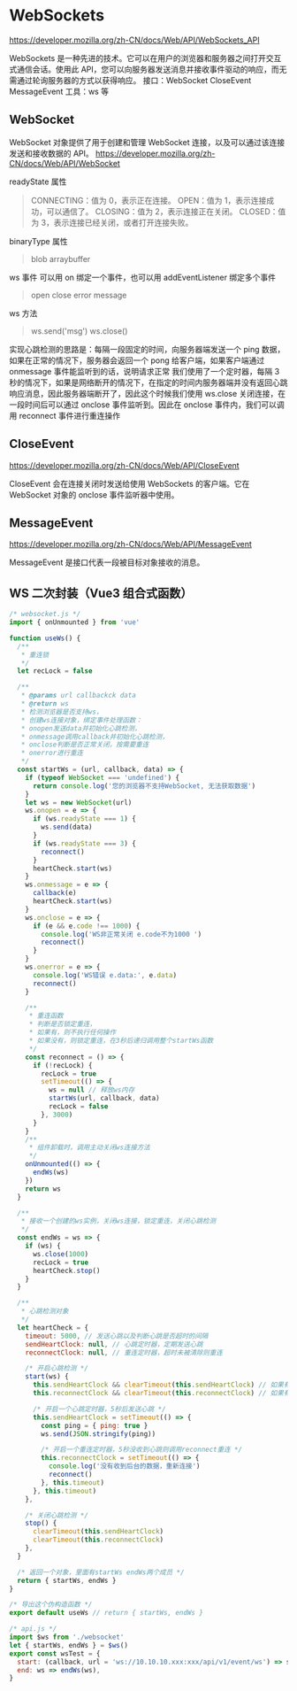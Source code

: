 # WebSockets

https://developer.mozilla.org/zh-CN/docs/Web/API/WebSockets_API

WebSockets 是一种先进的技术。它可以在用户的浏览器和服务器之间打开交互式通信会话。使用此 API，您可以向服务器发送消息并接收事件驱动的响应，而无需通过轮询服务器的方式以获得响应。
接口：WebSocket CloseEvent MessageEvent
工具：ws 等

## WebSocket

WebSocket 对象提供了用于创建和管理 WebSocket 连接，以及可以通过该连接发送和接收数据的 API。
https://developer.mozilla.org/zh-CN/docs/Web/API/WebSocket

readyState 属性

> CONNECTING：值为 0，表示正在连接。
> OPEN：值为 1，表示连接成功，可以通信了。
> CLOSING：值为 2，表示连接正在关闭。
> CLOSED：值为 3，表示连接已经关闭，或者打开连接失败。

binaryType 属性

> blob
> arraybuffer

ws 事件
可以用 on 绑定一个事件，也可以用 addEventListener 绑定多个事件

> open
> close
> error
> message

ws 方法

> ws.send('msg')
> ws.close()

实现心跳检测的思路是：每隔一段固定的时间，向服务器端发送一个 ping 数据，如果在正常的情况下，服务器会返回一个 pong 给客户端，如果客户端通过 onmessage 事件能监听到的话，说明请求正常
我们使用了一个定时器，每隔 3 秒的情况下，如果是网络断开的情况下，在指定的时间内服务器端并没有返回心跳响应消息，因此服务器端断开了，因此这个时候我们使用 ws.close 关闭连接，在一段时间后可以通过 onclose 事件监听到。因此在 onclose 事件内，我们可以调用 reconnect 事件进行重连操作

## CloseEvent

https://developer.mozilla.org/zh-CN/docs/Web/API/CloseEvent

CloseEvent 会在连接关闭时发送给使用 WebSockets 的客户端。它在 WebSocket 对象的 onclose 事件监听器中使用。

## MessageEvent

https://developer.mozilla.org/zh-CN/docs/Web/API/MessageEvent

MessageEvent 是接口代表一段被目标对象接收的消息。

## WS 二次封装（Vue3 组合式函数）

```js
/* websocket.js */
import { onUnmounted } from 'vue'

function useWs() {
  /**
   * 重连锁
   */
  let recLock = false

  /**
   * @params url callbackck data
   * @return ws
   * 检测浏览器是否支持ws，
   * 创建ws连接对象，绑定事件处理函数：
   * onopen发送data并初始化心跳检测，
   * onmessage调用callback并初始化心跳检测，
   * onclose判断是否正常关闭，按需要重连
   * onerror进行重连
   */
  const startWs = (url, callback, data) => {
    if (typeof WebSocket === 'undefined') {
      return console.log('您的浏览器不支持WebSocket, 无法获取数据')
    }
    let ws = new WebSocket(url)
    ws.onopen = e => {
      if (ws.readyState === 1) {
        ws.send(data)
      }
      if (ws.readyState === 3) {
        reconnect()
      }
      heartCheck.start(ws)
    }
    ws.onmessage = e => {
      callback(e)
      heartCheck.start(ws)
    }
    ws.onclose = e => {
      if (e && e.code !== 1000) {
        console.log('WS非正常关闭 e.code不为1000 ')
        reconnect()
      }
    }
    ws.onerror = e => {
      console.log('WS错误 e.data:', e.data)
      reconnect()
    }

    /**
     * 重连函数
     * 判断是否锁定重连，
     * 如果有，则不执行任何操作
     * 如果没有，则锁定重连，在3秒后递归调用整个startWs函数
     */
    const reconnect = () => {
      if (!recLock) {
        recLock = true
        setTimeout(() => {
          ws = null // 释放ws内存
          startWs(url, callback, data)
          recLock = false
        }, 3000)
      }
    }
    /**
     * 组件卸载时，调用主动关闭ws连接方法
     */
    onUnmounted(() => {
      endWs(ws)
    })
    return ws
  }

  /**
   * 接收一个创建的ws实例，关闭ws连接，锁定重连，关闭心跳检测
   */
  const endWs = ws => {
    if (ws) {
      ws.close(1000)
      recLock = true
      heartCheck.stop()
    }
  }

  /**
   * 心跳检测对象
   */
  let heartCheck = {
    timeout: 5000, // 发送心跳以及判断心跳是否超时的间隔
    sendHeartClock: null, // 心跳定时器，定期发送心跳
    reconnectClock: null, // 重连定时器，超时未被清除则重连

    /* 开启心跳检测 */
    start(ws) {
      this.sendHeartClock && clearTimeout(this.sendHeartClock) // 如果有心跳定时器，则清除掉
      this.reconnectClock && clearTimeout(this.reconnectClock) // 如果有重连定时器，则清除掉

      /* 开启一个心跳定时器，5秒后发送心跳 */
      this.sendHeartClock = setTimeout(() => {
        const ping = { ping: true }
        ws.send(JSON.stringify(ping))

        /* 开启一个重连定时器，5秒没收到心跳则调用reconnect重连 */
        this.reconnectClock = setTimeout(() => {
          console.log('没有收到后台的数据，重新连接')
          reconnect()
        }, this.timeout)
      }, this.timeout)
    },

    /* 关闭心跳检测 */
    stop() {
      clearTimeout(this.sendHeartClock)
      clearTimeout(this.reconnectClock)
    },
  }

  /* 返回一个对象，里面有startWs endWs两个成员 */
  return { startWs, endWs }
}

/* 导出这个伪构造函数 */
export default useWs // return { startWs, endWs }
```

```js
/* api.js */
import $ws from './websocket'
let { startWs, endWs } = $ws()
export const wsTest = {
  start: (callback, url = 'ws://10.10.10.xxx:xxx/api/v1/event/ws') => startWs(url, callback),
  end: ws => endWs(ws),
}
```
